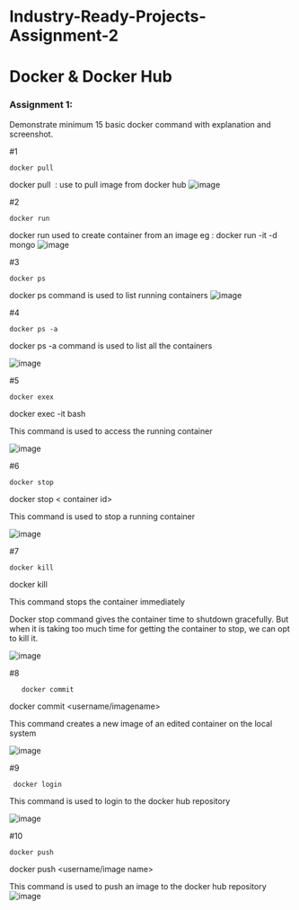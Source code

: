 # Industry-Ready-Projects-Assignment-2
# Docker & Docker Hub
### Assignment 1:

Demonstrate minimum 15 basic docker command with explanation and screenshot.

#1 
```
docker pull
```
 docker pull <image name> : use to pull image from docker hub
 ![image](https://user-images.githubusercontent.com/112603638/195422626-6f4620f8-5562-4952-9532-0fb179bfb18f.png)

#2
```
docker run
```
docker run used to create container from an image
eg : docker run -it -d mongo
![image](https://user-images.githubusercontent.com/112603638/195422292-c1016848-9d27-4076-9a7c-68819831d8a8.png)

#3
```
docker ps
```
docker ps command is used to list running containers
![image](https://user-images.githubusercontent.com/112603638/195424185-48bf2b88-4bbc-47fb-acd4-2c45867644c8.png)

 #4
 
 ```
 docker ps -a
 
 ```
 docker ps -a command is used to list all the containers
 
 ![image](https://user-images.githubusercontent.com/112603638/195424549-db3e24c0-f584-4103-9db9-07fd34f66ac1.png)
 
 #5
 
 ```
 docker exex
 
 ```
docker exec -it <container id> bash

 This command is used to access the running container
 
![image](https://user-images.githubusercontent.com/112603638/195526104-2018848e-001e-4548-93a5-1254b6134c6b.png)

 #6
 ```
 docker stop
 ```
docker stop < container id>
 
This command is used to stop a running container
 
![image](https://user-images.githubusercontent.com/112603638/195528688-6a793281-bc87-4af7-9283-53ce04da127d.png)

 #7
 ```
 docker kill
 ```
docker kill <container id>
 
This command stops the container immediately
 
Docker stop command gives the container time to shutdown gracefully.
But when it is taking too much time for getting the container to stop, we can opt to kill it.

 ![image](https://user-images.githubusercontent.com/112603638/195529842-2c29b606-d9b9-4614-8eea-1b8fd8c1463a.png)

 #8 
 ```
	docker commit
 ```
 
 docker commit <conatainer id> <username/imagename>
 
 This command creates a new image of an edited container on the local system

 ![image](https://user-images.githubusercontent.com/112603638/195577221-08391be1-b4c5-4de5-b333-dcb1f7f8614b.png)


 #9
 ```
  docker login
 ```
 
This command is used to login to the docker hub repository

 ![image](https://user-images.githubusercontent.com/112603638/195577336-0889ad43-f310-4086-9d17-92eda7b35fd9.png)

 #10
 
 ```
 docker push
 ```
 
 docker push <username/image name>
 
 This command is used to push an image to the docker hub repository
 ![image](https://user-images.githubusercontent.com/112603638/195577513-f78643c8-2da8-4af4-b55f-1d451e637514.png)


 





 
